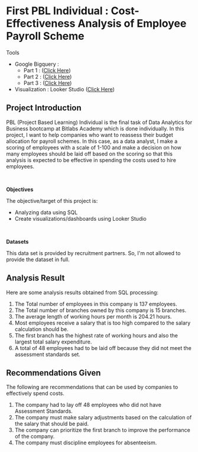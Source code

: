 # First PBL Individual : Cost-Effectiveness Analysis of Employee Payroll Scheme

<p>Tools 
  <ul>
    <li>Google Bigquery :
      <ul>
        <li>Part 1 : (<a href="https://console.cloud.google.com/bigquery?sq=889224908686:b938f805294c46a7b2430b5474faa341">Click Here</a>)</li>
        <li>Part 2 : (<a href="https://console.cloud.google.com/bigquery?sq=889224908686:c167a862b2bf447c96e15e1655ce914d">Click Here</a>)</li>
        <li>Part 3 : (<a href="https://console.cloud.google.com/bigquery?sq=889224908686:6af506e2a1654dddb8d798ceed955568">Click Here</a>)</li>
      </ul>
    </li>
    <li>Visualization : Looker Studio (<a href="https://datastudio.google.com/reporting/da4e12b8-1aca-41e5-9534-961bf55607f8">Click Here</a>)</li>
  </ul>
</p>

## Project Introduction

PBL (Project Based Learning) Individual is the final task of Data Analytics for Business bootcamp at Bitlabs Academy which is done individually. In this project, I want to help companies who want to reassess their budget allocation for payroll schemes. In this case, as a data analyst, I make a scoring of employees with a scale of 1-100 and make a decision on how many employees should be laid off based on the scoring so that this analysis is expected to be effective in spending the costs used to hire employees.

<br>

<strong> Objectives </strong>
<p> The objective/target of this project is:</p>
<ul>
  <li> Analyzing data using SQL </li>
  <li> Create visualizations/dashboards using Looker Studio </li>
</ul>

<br>

<strong> Datasets </strong>
<p> This data set is provided by recruitment partners. So, I'm not allowed to provide the dataset in full.</p>

## Analysis Result
<p> Here are some analysis results obtained from SQL processing: </p>
<ol>
  <li>The Total number of employees in this company is 137 employees.</li>
  <li>The Total number of branches owned by this company is 15 branches.</li>
  <li>The average length of working hours per month is 204.21 hours.</li>
  <li>Most employees receive a salary that is too high compared to the salary calculation should be.</li>
  <li>The first branch has the highest rate of working hours and also the largest total salary expenditure.</li>
  <li> A total of 48 employees had to be laid off because they did not meet the assessment standards set.</li>
</ol>

## Recommendations Given
<p> The following are recommendations that can be used by companies to effectively spend costs. </p>
<ol>
  <li>The company had to lay off 48 employees who did not have Assessment Standards.</li>
  <li>The company must make salary adjustments based on the calculation of the salary that should be paid.</li>
  <li>The company can prioritize the first branch to improve the performance of the company.</li>
  <li>The company must discipline employees for absenteeism.</li>
</ol>
